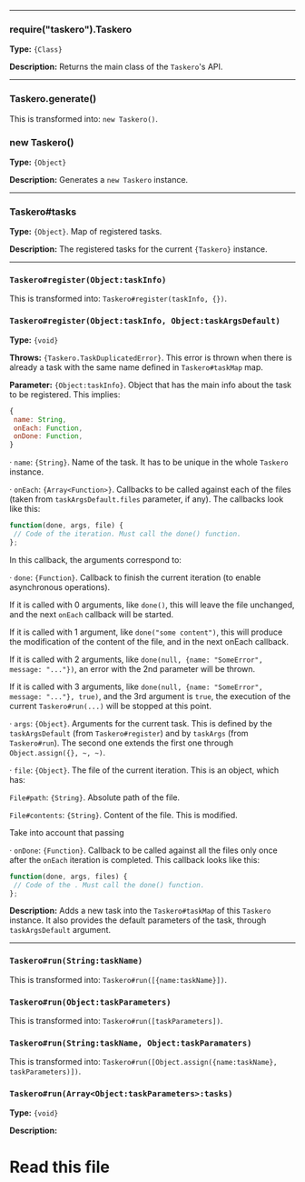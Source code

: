  


----

### require("taskero").Taskero


**Type:** `{Class}`


**Description:** Returns the main class of the `Taskero`'s API.




 


----

### Taskero.generate()

This is transformed into: `new Taskero()`.

### new Taskero()


**Type:** `{Object}`


**Description:** Generates a `new Taskero` instance.




 


----

### Taskero#tasks


**Type:** `{Object}`. Map of registered tasks.


**Description:** The registered tasks for the current `{Taskero}` instance.






 


----

### `Taskero#register(Object:taskInfo)`

This is transformed into: `Taskero#register(taskInfo, {})`.

### `Taskero#register(Object:taskInfo, Object:taskArgsDefault)`


**Type:** `{void}`


**Throws:** `{Taskero.TaskDuplicatedError}`. This error is thrown when there is already a task with the same name defined in `Taskero#taskMap` map.


**Parameter:** `{Object:taskInfo}`. Object that has the main info about the task to be registered. This implies:

```js
{
 name: String,
 onEach: Function,
 onDone: Function,
}
```

· `name`: `{String}`. Name of the task. It has to be unique in the whole `Taskero` instance.

· `onEach`: `{Array<Function>}`. Callbacks to be called against each of the files (taken from `taskArgsDefault.files` parameter, if any). The callbacks look like this:

```js
function(done, args, file) {
 // Code of the iteration. Must call the done() function.
};
```

In this callback, the arguments correspond to:

 · `done`: `{Function}`. Callback to finish the current iteration (to enable asynchronous operations).

If it is called with 0 arguments, like `done()`, this will leave the file unchanged, and the next `onEach` callback will be started.

If it is called with 1 argument, like `done("some content")`, this will produce the modification of the content of the file, and in the next onEach callback.

If it is called with 2 arguments, like `done(null, {name: "SomeError", message: "..."})`, an error with the 2nd parameter will be thrown.

If it is called with 3 arguments, like `done(null, {name: "SomeError", message: "..."}, true)`, and the 3rd argument is `true`, the execution of the current `Taskero#run(...)` will be stopped at this point.

 · `args`: `{Object}`. Arguments for the current task. This is defined by the `taskArgsDefault` (from `Taskero#register`) and by `taskArgs` (from `Taskero#run`). The second one extends the first one through `Object.assign({}, ~, ~)`.

 · `file`: `{Object}`. The file of the current iteration. This is an object, which has:

 `File#path`: `{String}`. Absolute path of the file.

 `File#contents`: `{String}`. Content of the file. This is modified.

Take into account that passing

· `onDone`: `{Function}`. Callback to be called against all the files only once after the `onEach` iteration is completed. This callback looks like this:

```js
function(done, args, files) {
 // Code of the . Must call the done() function.
};
```


**Description:** Adds a new task into the `Taskero#taskMap` of this `Taskero` instance. It also provides the default parameters of the task, through `taskArgsDefault` argument.




 


----

### `Taskero#run(String:taskName)`

This is transformed into: `Taskero#run([{name:taskName}])`.

### `Taskero#run(Object:taskParameters)`

This is transformed into: `Taskero#run([taskParameters])`.

### `Taskero#run(String:taskName, Object:taskParamaters)`

This is transformed into: `Taskero#run([Object.assign({name:taskName}, taskParameters)])`.

### `Taskero#run(Array<Object:taskParameters>:tasks)`


**Type:** `{void}`


**Description:** 






# Read this file
